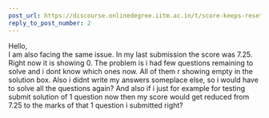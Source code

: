 ```yaml
---
post_url: https://discourse.onlinedegree.iitm.ac.in/t/score-keeps-resetting-to-0/163765/3
reply_to_post_number: 2
---
```

Hello,  
I am also facing the same issue. In my last submission the score was 7.25. Right now it is showing 0. The problem is i had few questions remaining to solve and i dont know which ones now. All of them r showing empty in the solution box. Also i didnt write my answers someplace else, so i would have to solve all the questions again? And also if i just for example for testing submit solution of 1 question now then my score would get reduced from 7.25 to the marks of that 1 question i submitted right?